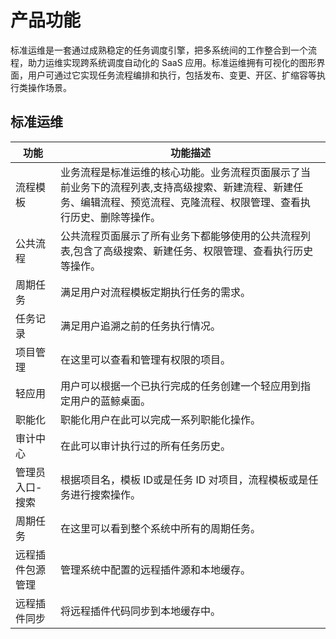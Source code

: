 # 产品功能

标准运维是一套通过成熟稳定的任务调度引擎，把多系统间的工作整合到一个流程，助力运维实现跨系统调度自动化的 SaaS 应用。标准运维拥有可视化的图形界面，用户可通过它实现任务流程编排和执行，包括发布、变更、开区、扩缩容等执行类操作场景。

## 标准运维

| 功能 | 功能描述 |
| --- | ------- |
| 流程模板 | 业务流程是标准运维的核心功能。业务流程页面展示了当前业务下的流程列表,支持高级搜索、新建流程、新建任务、编辑流程、预览流程、克隆流程、权限管理、查看执行历史、删除等操作。 |
| 公共流程 | 公共流程页面展示了所有业务下都能够使用的公共流程列表,包含了高级搜索、新建任务、权限管理、查看执行历史等操作。 |
| 周期任务 | 满足用户对流程模板定期执行任务的需求。 |
| 任务记录 | 满足用户追溯之前的任务执行情况。 |
| 项目管理 | 在这里可以查看和管理有权限的项目。 |
| 轻应用 | 用户可以根据一个已执行完成的任务创建一个轻应用到指定用户的蓝鲸桌面。 |
| 职能化 | 职能化用户在此可以完成一系列职能化操作。 |
| 审计中心 | 在此可以审计执行过的所有任务历史。 |
| 管理员入口-搜索 | 根据项目名，模板 ID或是任务 ID 对项目，流程模板或是任务进行搜索操作。 |
| 周期任务 | 在这里可以看到整个系统中所有的周期任务。 |
| 远程插件包源管理 | 管理系统中配置的远程插件源和本地缓存。 |
| 远程插件同步 | 将远程插件代码同步到本地缓存中。 |

